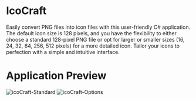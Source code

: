 # IcoCraft
Easily convert PNG files into icon files with this user-friendly C# application. The default icon size is 128 pixels, and you have the flexibility to either choose a standard 128-pixel PNG file or opt for larger or smaller sizes (16, 24, 32, 64, 256, 512 pixels) for a more detailed icon. Tailor your icons to perfection with a simple and intuitive interface.

# Application Preview
![icoCraft-Standard](https://github.com/TwwcTech/IcoCraft/assets/71518263/018b70fc-d392-49fb-b02d-363f17cddc92)
![icoCraft-Options](https://github.com/TwwcTech/IcoCraft/assets/71518263/36a906c2-344f-4b97-b53c-11753894ee7e)
